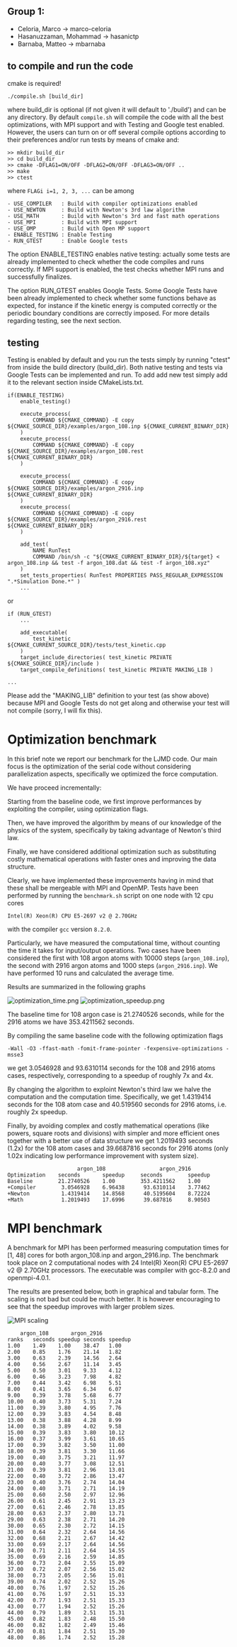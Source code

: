 ## Group 1:

- Celoria, Marco &rarr; marco-celoria
- Hasanuzzaman, Mohammad &rarr; hasanictp
- Barnaba, Matteo &rarr; mbarnaba

## to compile and run the code
cmake is required! 
```
./compile.sh [build_dir]
```
where build_dir is optional (if not given it will default to './build') and can be 
any directory. 
By default `compile.sh` will compile the code with all the best optimizations, with MPI support and with Testing and Google test enabled.
However, the users can turn on or off several compile options according to their preferences and/or run tests by means of cmake and:

```
>> mkdir build_dir
>> cd build_dir
>> cmake -DFLAG1=ON/OFF -DFLAG2=ON/OFF -DFLAG3=ON/OFF ..
>> make
>> ctest
```  

where `FLAGi i=1, 2, 3, ...` can be among

```
- USE_COMPILER   : Build with compiler optimizations enabled 
- USE_NEWTON     : Build with Newton's 3rd law algorithm
- USE_MATH       : Build with Newton's 3rd and fast math operations
- USE_MPI        : Build with MPI support
- USE_OMP        : Build with Open MP support
- ENABLE_TESTING : Enable Testing
- RUN_GTEST      : Enable Google tests
```

The option ENABLE_TESTING enables native testing: actually some tests are already implemented to check whether the code compiles and runs correctly. 
If MPI support is enabled, the test checks whether MPI runs and successfully finalizes.

The option RUN_GTEST enables Google Tests.
Some Google Tests have been already implemented to check whether some functions behave as expected, for instance if the kinetic energy is computed correctly or the periodic boundary conditions are correctly imposed.
For more details regarding testing, see the next section.

## testing 

Testing is enabled by default and you run the tests simply by running "ctest" from inside the build directory (build_dir). 
Both native testing and tests via Google Tests can be implemented and run. 
To add add new test simply add it to the relevant section inside CMakeLists.txt. 
```
if(ENABLE_TESTING)
    enable_testing()

    execute_process(
        COMMAND ${CMAKE_COMMAND} -E copy ${CMAKE_SOURCE_DIR}/examples/argon_108.inp ${CMAKE_CURRENT_BINARY_DIR}
    )
    execute_process(
        COMMAND ${CMAKE_COMMAND} -E copy ${CMAKE_SOURCE_DIR}/examples/argon_108.rest ${CMAKE_CURRENT_BINARY_DIR}
    )

    execute_process(
        COMMAND ${CMAKE_COMMAND} -E copy ${CMAKE_SOURCE_DIR}/examples/argon_2916.inp ${CMAKE_CURRENT_BINARY_DIR}
    )
    execute_process(
        COMMAND ${CMAKE_COMMAND} -E copy ${CMAKE_SOURCE_DIR}/examples/argon_2916.rest ${CMAKE_CURRENT_BINARY_DIR}
    )
    
    add_test(
        NAME RunTest 
        COMMAND /bin/sh -c "${CMAKE_CURRENT_BINARY_DIR}/${target} < argon_108.inp && test -f argon_108.dat && test -f argon_108.xyz"
    )
    set_tests_properties( RunTest PROPERTIES PASS_REGULAR_EXPRESSION ".*Simulation Done.*" )
    ...
```
or 
```
if (RUN_GTEST) 
    ...
   
    add_executable( 
        test_kinetic ${CMAKE_CURRENT_SOURCE_DIR}/tests/test_kinetic.cpp 
    )
    target_include_directories( test_kinetic PRIVATE ${CMAKE_SOURCE_DIR}/include )
    target_compile_definitions( test_kinetic PRIVATE MAKING_LIB )

...
```
Please add the "MAKING_LIB" definition to your test (as show above) because MPI and Google Tests do not get along and otherwise your test will not compile 
(sorry, I will fix this).

# Optimization benchmark

In this brief note we report our benchmark for the LJMD code.
Our main focus is the optimization of the serial code without considering parallelization aspects, specifically we optimized the force computation.

We have proceed incrementally:

Starting from the baseline code, we first improve performances by exploiting the compiler, using optimization flags.

Then, we have improved the algorithm by means of our knowledge of the physics of the system, specifically by taking advantage of Newton's third law.

Finally, we have considered additional optimization such as substituting costly mathematical operations with faster ones and improving the data structure.

Clearly, we have implemented these improvements having in mind that these shall be mergeable with MPI and OpenMP.
Tests have been performed by running the `benchmark.sh` script on one node with 12 cpu cores

```
Intel(R) Xeon(R) CPU E5-2697 v2 @ 2.70GHz
```

with the compiler `gcc` version `8.2.0`.

Particularly, we have measured the computational time, without counting the time it takes for input/output operations.
Two cases have been considered the first with 108 argon atoms with 10000 steps (`argon_108.inp`), the second with 2916 argon atoms and 1000 steps (`argon_2916.inp`).
We have performed 10 runs and calculated the average time.

Results are summarized in the following graphs 

![optimization_time.png](img/optimization_time.png)
![optimization_speedup.png](img/optimization_speedup.png)

The baseline time for 108 argon case is 21.2740526 seconds, while for the 2916 atoms we have 353.4211562 seconds.

By compiling the same baseline code with the following optimization flags 

```
-Wall -O3 -ffast-math -fomit-frame-pointer -fexpensive-optimizations -msse3 
```

we get 3.0546928 and 93.6310114 seconds for the 108 and 2916 atoms cases, respectively, corresponding to a speedup of roughly 7x and 4x.

By changing the algorithm to exploint Newton's third law we halve the computation and the computation time.
Specifically, we get 1.4319414 seconds for the 108 atom case and 40.519560 seconds for 2916 atoms, i.e. roughly 2x speedup.

Finally, by avoiding complex and costly mathematical operations (like powers, square roots and divisions) with simpler and more efficient ones together with a better use of data structure we get 1.2019493 seconds (1.2x) for the 108 atom cases and 39.6687816 seconds for 2916 atoms (only 1.02x indicating low performance improvement with system size).

```
                      argon_108                 argon_2916    
Optimization    seconds       speedup     seconds        speedup
Baseline        21.2740526    1.00        353.4211562    1.00
+Compiler        3.0546928    6.96438      93.6310114    3.77462
+Newton          1.4319414    14.8568      40.5195604    8.72224
+Math            1.2019493    17.6996      39.687816     8.90503
```


# MPI benchmark 


A benchmark for MPI has been performed measuring computation times for [1, 48] cores for both argon_108.inp and argon_2916.inp. 
The benchmark took place on 2 computational nodes with 24 Intel(R) Xeon(R) CPU E5-2697 v2 @ 2.70GHz processors. 
The executable was compiler with gcc-8.2.0 and openmpi-4.0.1.

The results are presented below, both in graphical and tabular form. 
The scaling is not bad but could be much better. 
It is however encouraging to see that the speedup improves with larger problem sizes. 


![MPI scaling](./mpi.svg)


```
	argon_108		argon_2916	
ranks	seconds	speedup	seconds	speedup
1.00	1.49	1.00	38.47	1.00
2.00	0.85	1.76	21.14	1.82
3.00	0.63	2.39	14.56	2.64
4.00	0.56	2.67	11.14	3.45
5.00	0.50	3.01	9.33	4.12
6.00	0.46	3.23	7.98	4.82
7.00	0.44	3.42	6.98	5.51
8.00	0.41	3.65	6.34	6.07
9.00	0.39	3.78	5.68	6.77
10.00	0.40	3.73	5.31	7.24
11.00	0.39	3.80	4.95	7.76
12.00	0.39	3.83	4.54	8.48
13.00	0.38	3.88	4.28	8.99
14.00	0.38	3.89	4.02	9.58
15.00	0.39	3.83	3.80	10.12
16.00	0.37	3.99	3.61	10.65
17.00	0.39	3.82	3.50	11.00
18.00	0.39	3.81	3.30	11.66
19.00	0.40	3.75	3.21	11.97
20.00	0.40	3.77	3.08	12.51
21.00	0.39	3.81	2.96	13.01
22.00	0.40	3.72	2.86	13.47
23.00	0.40	3.76	2.74	14.04
24.00	0.40	3.71	2.71	14.19
25.00	0.60	2.50	2.97	12.96
26.00	0.61	2.45	2.91	13.23
27.00	0.61	2.46	2.78	13.85
28.00	0.63	2.37	2.80	13.71
29.00	0.63	2.38	2.71	14.20
30.00	0.65	2.30	2.72	14.15
31.00	0.64	2.32	2.64	14.56
32.00	0.68	2.21	2.67	14.42
33.00	0.69	2.17	2.64	14.56
34.00	0.71	2.11	2.64	14.55
35.00	0.69	2.16	2.59	14.85
36.00	0.73	2.04	2.55	15.09
37.00	0.72	2.07	2.56	15.02
38.00	0.73	2.05	2.56	15.01
39.00	0.74	2.02	2.52	15.26
40.00	0.76	1.97	2.52	15.26
41.00	0.76	1.97	2.51	15.33
42.00	0.77	1.93	2.51	15.33
43.00	0.77	1.94	2.52	15.26
44.00	0.79	1.89	2.51	15.31
45.00	0.82	1.83	2.48	15.50
46.00	0.82	1.82	2.49	15.46
47.00	0.81	1.84	2.51	15.30
48.00	0.86	1.74	2.52	15.28
```
